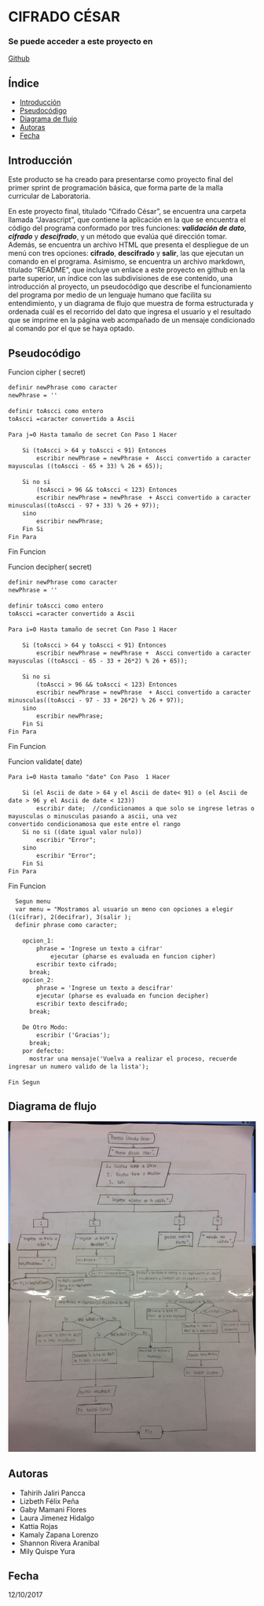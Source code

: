 CIFRADO CÉSAR
=============

### Se puede acceder a este proyecto en
[Github](https://github.com/Tayrih/cifrado_cesar_power_code "Github")

Índice
------
* [Introducción](#cabecera1)
* [Pseudocódigo](#cabecera2)
* [Diagrama de flujo](#cabecera3)
* [Autoras](#cabecera4)
* [Fecha](#cabecera5)

Introducción
-------------------
Este producto se ha creado para presentarse como proyecto final del primer sprint de programación básica, que forma parte de la malla curricular de Laboratoria.

En este proyecto final, titulado “Cifrado César”, se encuentra una carpeta llamada “Javascript”, que contiene la aplicación en la que se encuentra el código del programa conformado por tres funciones: ***validación de dato***, ***cifrado*** y ***descifrado***, y un método que evalúa qué dirección tomar. Además, se encuentra un archivo HTML que presenta el despliegue de un menú con tres opciones: **cifrado**, **descifrado** y **salir**, las que ejecutan un comando en el programa. Asimismo, se encuentra un archivo markdown, titulado “README”, que incluye un enlace a este proyecto en github en la parte superior, un índice con las subdivisiones de ese contenido, una introducción al proyecto, un pseudocódigo que describe el funcionamiento del programa por medio de un lenguaje humano que facilita su entendimiento, y un diagrama de flujo que muestra de forma estructurada y ordenada cuál es el recorrido del dato que ingresa el usuario y el resultado que se imprime en la página web acompañado de un mensaje condicionado al comando por el que se haya optado.

Pseudocódigo
------------  
Funcion  cipher ( secret)
	
	definir newPhrase como caracter
	newPhrase = ''

	definir toAscci como entero
	toAscci =caracter convertido a Ascii

	Para j=0 Hasta tamaño de secret Con Paso 1 Hacer
				
		Si (toAscci > 64 y toAscci < 91) Entonces
			escribir newPhrase = newPhrase +  Ascci convertido a caracter mayusculas ((toAscci - 65 + 33) % 26 + 65));
	
		Si no si 
			(toAscci > 96 && toAscci < 123) Entonces 
			escribir newPhrase = newPhrase  + Ascci convertido a caracter minusculas((toAscci - 97 + 33) % 26 + 97));
		sino   
			escribir newPhrase;
		Fin Si
	Fin Para
	
Fin Funcion




Funcion  decipher( secret)
	
	definir newPhrase como caracter
	newPhrase = ''

	definir toAscci como entero
	toAscci =caracter convertido a Ascii

	Para i=0 Hasta tamaño de secret Con Paso 1 Hacer
				
		Si (toAscci > 64 y toAscci < 91) Entonces
			escribir newPhrase = newPhrase +  Ascci convertido a caracter mayusculas ((toAscci - 65 - 33 + 26*2) % 26 + 65));
	
		Si no si 
			(toAscci > 96 && toAscci < 123) Entonces 
			escribir newPhrase = newPhrase  + Ascci convertido a caracter minusculas((toAscci - 97 - 33 + 26*2) % 26 + 97));
		sino   
			escribir newPhrase;
		Fin Si
	Fin Para
	
Fin Funcion





Funcion  validate( date)
	
	
	Para i=0 Hasta tamaño "date" Con Paso  1 Hacer
				
		Si (el Ascii de date > 64 y el Ascii de date< 91) o (el Ascii de date > 96 y el Ascii de date < 123))
			escribir date;  //condicionamos a que solo se ingrese letras o mayusculas o minusculas pasando a ascii, una vez 					convertido condicionamosa que este entre el rango
		Si no si ((date igual valor nulo))
			escribir "Error";
		sino 
			escribir "Error";
		Fin Si
	Fin Para
	
Fin Funcion


~~~
  Segun menu
  var menu = "Mostramos al usuario un meno con opciones a elegir (1(cifrar), 2(decifrar), 3(salir );
  definir phrase como caracter;
	
	opcion_1:
		phrase = 'Ingrese un texto a cifrar'
      		ejecutar (pharse es evaluada en funcion cipher)
		escribir texto cifrado;
      break;
	opcion_2:
		phrase = 'Ingrese un texto a descifrar'
		ejecutar (pharse es evaluada en funcion decipher)
		escribir texto descifrado;
      break;
	
	De Otro Modo:
		escribir ('Gracias');
      break;
    por defecto:
      mostrar una mensaje('Vuelva a realizar el proceso, recuerde ingresar un numero valido de la lista');
      
Fin Segun
~~~

Diagrama de flujo
-----------------
![Ingreso de datos](assets/docs/img1.jpg "Ingreso de datos")

Autoras
------
* Tahirih Jaliri Pancca
* Lizbeth Félix Peña
* Gaby Mamani Flores
* Laura Jimenez Hidalgo
* Kattia Rojas
* Kamaly Zapana Lorenzo
* Shannon Rivera Aranibal
* Mily Quispe Yura

Fecha
-----
12/10/2017
